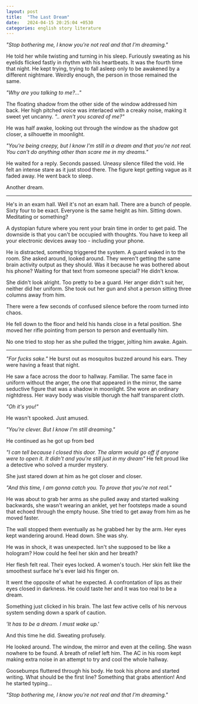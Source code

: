 ```yaml
---
layout: post
title:  "The Last Dream"
date:   2024-04-15 20:25:04 +0530
categories: english story literature
---
```


_"Stop bothering me, I know you're not real and that I'm dreaming."_

He told her while twisting and turning in his sleep. Furiously sweating as his eyelids flicked fastly in rhythm with his heartbeats.
It was the fourth time that night. He kept trying, trying to fall asleep only to be awakened by a different nightmare. Weirdly enough, the person in those remained the same. 



_"Why are you talking to me?..."_

The floating shadow from the other side of the window addressed him back. 
Her high pitched voice was interlaced with a creaky noise, making it sweet yet uncanny. 
_".. aren't you scared of me?"_

He was half awake, looking out through the window as the shadow got closer, a silhouette in moonlight. 

_"You're being creepy, but I know I'm still in a dream and that you're not real. You can't do anything other than scare me in my dreams."_

He waited for a reply. Seconds passed. Uneasy silence filled the void. He felt an intense stare as it just stood there. The figure kept getting vague as it faded away. He went back to sleep.

Another dream.

------

He's in an exam hall. Well it's not an exam hall. There are a bunch of people. Sixty four to be exact. Everyone is the same height as him. Sitting down. Meditating or something?

A dystopian future where you rent your brain time in order to get paid. The downside is that you can't be occupied with thoughts. You have to keep all your electronic devices away too - including your phone. 

He is distracted, something triggered the system. A guard waked in to the room. She asked around, looked around. They weren't getting the same brain activity output as they should. Was it because he was bothered about his phone? Waiting for that text from someone special? He didn't know.

She didn't look alright. Too pretty to be a guard. Her anger didn't suit her, neither did her uniform. She took out her gun and shot a person sitting three columns away from him.

There were a few seconds of confused silence before the room turned into chaos. 

He fell down to the floor and held his hands close in a fetal position. She moved her rifle pointing from person to person and eventually him. 

No one tried to stop her as she pulled the trigger, jolting him awake. Again. 

------

_"For fucks sake."_ He burst out as mosquitos buzzed around his ears. They were having a feast that night. 

He saw a face across the door to hallway. Familiar. The same face in uniform without the anger, the one that appeared in the mirror, the same seductive figure that was a shadow in moonlight. She wore an ordinary nightdress. Her wavy body was visible thorugh the half transparent cloth.
 

 _"Oh it's you!"_

He wasn't spooked. Just amused.

_"You're clever. But I know I'm still dreaming."_

He continued as he got up from bed

_"I can tell because I closed this door. The alarm would go off if anyone were to open it. It didn't and you're still just in my dream"_
He felt proud like a detective who solved a murder mystery. 

She just stared down at him as he got closer and closer. 

_"And this time, I am gonna catch you. To prove that you're not real."_

He was about to grab her arms as she pulled away and started walking backwards, she wasn't wearing an anklet, yet her footsteps made a sound that echoed through the empty house. She tried to get away from him as he moved faster. 

The wall stopped them eventually as he grabbed her by the arm. Her eyes kept wandering around.  Head down. She was shy.

He was in shock, it was unexpected. Isn't she supposed to be like a hologram? How could he feel her skin and her breath?

Her flesh felt real. Their eyes locked. A women's touch. Her skin felt like the smoothest surface he's ever laid his finger on. 

It went the opposite of what he expected. A confrontation of lips as their eyes closed in darkness. He could taste her and it was too real to be a dream. 

Something just clicked in his brain. The last few active cells of his nervous system sending down a spark of caution.

_'It has to be a dream. I must wake up.'_

And this time he did. Sweating profusely. 

He looked around. The window, the mirror and even at the ceiling. She wasn nowhere to be found. A breath of relief left him. The AC in his room kept making extra noise in an attempt to try and cool the whole hallway. 

Goosebumps fluttered through his body. He took his phone and started writing. What should be the first line? Something that grabs attention! And he started typing...

_"Stop bothering me, I know you're not real and that I'm dreaming."_
